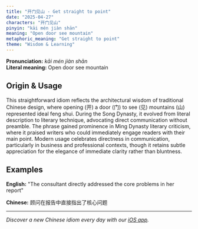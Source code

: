 ```yaml
---
title: "开门见山 - Get straight to point"
date: "2025-04-27"
characters: "开门见山"
pinyin: "kāi mén jiàn shān"
meaning: "Open door see mountain"
metaphoric_meaning: "Get straight to point"
theme: "Wisdom & Learning"
---
```


**Pronunciation:** *kāi mén jiàn shān*  
**Literal meaning:** Open door see mountain

## Origin & Usage

This straightforward idiom reflects the architectural wisdom of traditional Chinese design, where opening (开) a door (门) to see (见) mountains (山) represented ideal feng shui. During the Song Dynasty, it evolved from literal description to literary technique, advocating direct communication without preamble. The phrase gained prominence in Ming Dynasty literary criticism, where it praised writers who could immediately engage readers with their main point. Modern usage celebrates directness in communication, particularly in business and professional contexts, though it retains subtle appreciation for the elegance of immediate clarity rather than bluntness.

## Examples

**English:** "The consultant directly addressed the core problems in her report"

**Chinese:** 顾问在报告中直接指出了核心问题

---

*Discover a new Chinese idiom every day with our [iOS app](https://apps.apple.com/us/app/daily-chinese-idioms/id6740611324).*
